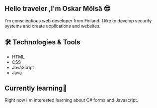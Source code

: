 ## Hello traveler ,I'm Oskar Mölsä 😎

I'm conscientious web developer from Finland. I like to develop security systems and create applications and websites.
##
## 🛠️ Technologies & Tools

- HTML
- CSS
- JavaScript
- Java

## Currently learning📖

  Right now I'm interested learning about C# forms and Javascript.

  

<!--
**Oskar879/Oskar879** is a ✨ _special_ ✨ repository because its `README.md` (this file) appears on your GitHub profile.

Here are some ideas to get you started:

- 🔭 I’m currently working on ...
- 🌱 I’m currently learning ...
- 👯 I’m looking to collaborate on ...
- 🤔 I’m looking for help with ...
- 💬 Ask me about ...
- 📫 How to reach me: ...
- 😄 Pronouns: ...
- ⚡ Fun fact: ...
-->
